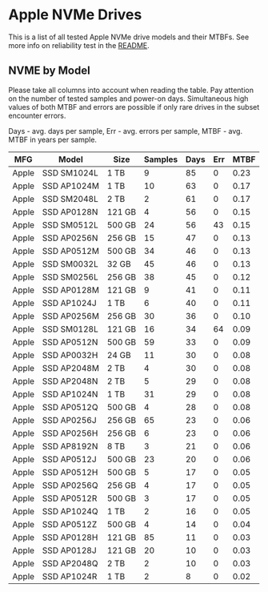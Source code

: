 Apple NVMe Drives
=================

This is a list of all tested Apple NVMe drive models and their MTBFs. See more
info on reliability test in the [README](https://github.com/linuxhw/SMART).

NVME by Model
------------

Please take all columns into account when reading the table. Pay attention on the
number of tested samples and power-on days. Simultaneous high values of both MTBF
and errors are possible if only rare drives in the subset encounter errors.

Days - avg. days per sample,
Err  - avg. errors per sample,
MTBF - avg. MTBF in years per sample.

| MFG       | Model              | Size   | Samples | Days  | Err   | MTBF |
|-----------|--------------------|--------|---------|-------|-------|------|
| Apple     | SSD SM1024L        | 1 TB   | 9       | 85    | 0     | 0.23   |
| Apple     | SSD AP1024M        | 1 TB   | 10      | 63    | 0     | 0.17   |
| Apple     | SSD SM2048L        | 2 TB   | 2       | 61    | 0     | 0.17   |
| Apple     | SSD AP0128N        | 121 GB | 4       | 56    | 0     | 0.15   |
| Apple     | SSD SM0512L        | 500 GB | 24      | 56    | 43    | 0.15   |
| Apple     | SSD AP0256N        | 256 GB | 15      | 47    | 0     | 0.13   |
| Apple     | SSD AP0512M        | 500 GB | 34      | 46    | 0     | 0.13   |
| Apple     | SSD SM0032L        | 32 GB  | 45      | 46    | 0     | 0.13   |
| Apple     | SSD SM0256L        | 256 GB | 38      | 45    | 0     | 0.12   |
| Apple     | SSD AP0128M        | 121 GB | 9       | 41    | 0     | 0.11   |
| Apple     | SSD AP1024J        | 1 TB   | 6       | 40    | 0     | 0.11   |
| Apple     | SSD AP0256M        | 256 GB | 30      | 36    | 0     | 0.10   |
| Apple     | SSD SM0128L        | 121 GB | 16      | 34    | 64    | 0.09   |
| Apple     | SSD AP0512N        | 500 GB | 59      | 33    | 0     | 0.09   |
| Apple     | SSD AP0032H        | 24 GB  | 11      | 30    | 0     | 0.08   |
| Apple     | SSD AP2048M        | 2 TB   | 4       | 30    | 0     | 0.08   |
| Apple     | SSD AP2048N        | 2 TB   | 5       | 29    | 0     | 0.08   |
| Apple     | SSD AP1024N        | 1 TB   | 31      | 29    | 0     | 0.08   |
| Apple     | SSD AP0512Q        | 500 GB | 4       | 28    | 0     | 0.08   |
| Apple     | SSD AP0256J        | 256 GB | 65      | 23    | 0     | 0.06   |
| Apple     | SSD AP0256H        | 256 GB | 6       | 23    | 0     | 0.06   |
| Apple     | SSD AP8192N        | 8 TB   | 3       | 21    | 0     | 0.06   |
| Apple     | SSD AP0512J        | 500 GB | 23      | 20    | 0     | 0.06   |
| Apple     | SSD AP0512H        | 500 GB | 5       | 17    | 0     | 0.05   |
| Apple     | SSD AP0256Q        | 256 GB | 4       | 17    | 0     | 0.05   |
| Apple     | SSD AP0512R        | 500 GB | 3       | 17    | 0     | 0.05   |
| Apple     | SSD AP1024Q        | 1 TB   | 2       | 16    | 0     | 0.05   |
| Apple     | SSD AP0512Z        | 500 GB | 4       | 14    | 0     | 0.04   |
| Apple     | SSD AP0128H        | 121 GB | 85      | 11    | 0     | 0.03   |
| Apple     | SSD AP0128J        | 121 GB | 20      | 10    | 0     | 0.03   |
| Apple     | SSD AP2048Q        | 2 TB   | 2       | 10    | 0     | 0.03   |
| Apple     | SSD AP1024R        | 1 TB   | 2       | 8     | 0     | 0.02   |
